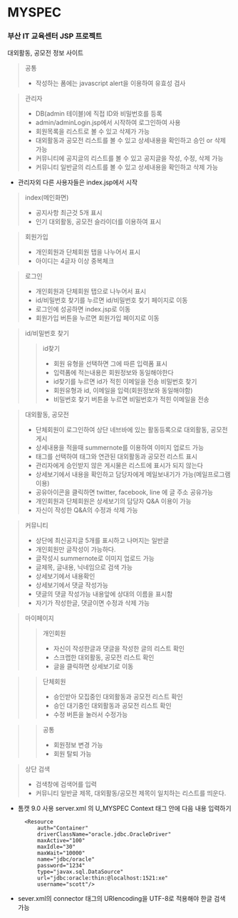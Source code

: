 # MYSPEC
### 부산 IT 교육센터 JSP 프로젝트

대외활동, 공모전 정보 사이트

> 공통
>	* 작성하는 폼에는 javascript alert을 이용하여 유효성 검사

> 관리자 
>	* DB(admin 테이블)에 직접 ID와 비밀번호를 등록
>	* admin/adminLogin.jsp에서 시작하여 로그인하여 사용
>	* 회원목록을 리스트로 볼 수 있고 삭제가 가능
>	* 대외활동과 공모전 리스트를 볼 수 있고 상세내용을 확인하고 승인 or 삭제 가능
>	* 커뮤니티에 공지글의 리스트를 볼 수 있고 공지글을 작성, 수정, 삭제 가능
>	* 커뮤니티 일반글의 리스트를 볼 수 있고 상세내용을 확인하고 삭제 가능 

* 관리자외 다른 사용자들은 index.jsp에서 시작

> index(메인화면)
>	* 공지사항 최근것 5개 표시
>	* 인기 대외활동, 공모전 슬라이더를 이용하여 표시

> 회원가입
>	* 개인회원과 단체회원 탭을 나누어서 표시
>	* 아이디는 4글자 이상 중복체크

> 로그인
>	* 개인회원과 단체회원 탭으로 나누어서 표시
>	* id/비밀번호 찾기를 누르면 id/비밀번호 찾기 페이지로 이동
>	* 로그인에 성공하면 index.jsp로 이동
>	* 회원가입 버튼을 누르면 회원가입 페이지로 이동

> id/비밀번호 찾기
>	> id찾기
>	>	* 회원 유형을 선택하면 그에 따른 입력폼 표시
>	>	* 입력폼에 적는내용은 회원정보와 동일해야한다
>	>	* id찾기를 누르면 id가 적힌 이메일을 전송
>	> 비밀번호 찾기
>	>	* 회원유형과 id, 이메일을 입력(회원정보와 동일해야함)
>	>	* 비밀번호 찾기 버튼을 누르면 비밀번호가 적힌 이메일을 전송

> 대외활동, 공모전
>	* 단체회원이 로그인하여 상단 네브바에 있는 활동등록으로 대외활동, 공모전 게시
>	* 상세내용을 적을때 summernote를 이용하여 이미지 업로드 가능
>	* 태그를 선택하여 태그와 연관된 대외활동과 공모전 리스트 표시
>	* 관리자에게 승인받지 않은 게시물은 리스트에 표시가 되지 않는다
>	* 상세보기에서 내용을 확인하고 담당자에게 메일보내기가 가능(메일프로그램 이용)
>	* 공유아이콘을 클릭하면 twitter, facebook, line 에 글 주소 공유가능
>	* 개인회원과 단체회원은 상세보기의 담당자 Q&A 이용이 가능
>	* 자신이 작성한 Q&A의 수정과 삭제 가능

> 커뮤니티
>	* 상단에 최신공지글 5개를 표시하고 나머지는 일반글
>	* 개인회원만 글작성이 가능하다.
>	* 글작성시 summernote로 이미지 업로드 가능
>	* 글제목, 글내용, 닉네임으로 검색 가능
>	* 상세보기에서 내용확인
>	* 상세보기에서 댓글 작성가능
>	* 댓글의 댓글 작성가능 내용앞에 상대의 이름을 표시함
>	* 자기가 작성한글, 댓글이면 수정과 삭제 가능

> 마이페이지
>	> 개인회원
>	>	* 자신이 작성한글과 댓글을 작성한 글의 리스트 확인
>	>	* 스크랩한 대외활동, 공모전 리스트 확인
>	>	* 글을 클릭하면 상세보기로 이동

>	> 단체회원
>	>	* 승인받아 모집중인 대외활동과 공모전 리스트 확인
>	>	* 승인 대기중인 대외활동과 공모전 리스트 확인
>	>	* 수정 버튼을 눌러서 수정가능

>	> 공통
>	>	* 회원정보 변경 가능
>	>	* 회원 탈퇴 가능

> 상단 검색
>	* 검색창에 검색어를 입력
>	* 커뮤니티 일반글 제목, 대외활동/공모전 제목이 일치하는 리스트를 띄운다.

* 톰캣 9.0 사용 server.xml 의 U_MYSPEC Context 태그 안에 다음 내용 입력하기

		<Resource 
			auth="Container" 
			driverClassName="oracle.jdbc.OracleDriver" 
			maxActive="100" 
			maxIdle="30" 
			maxWait="10000" 
			name="jdbc/oracle" 
			password="1234" 
			type="javax.sql.DataSource" 
			url="jdbc:oracle:thin:@localhost:1521:xe" 
			username="scott"/>
			
* sever.xml의 connector 태그의 URIencoding을 UTF-8로 적용해야 한글 검색 가능
